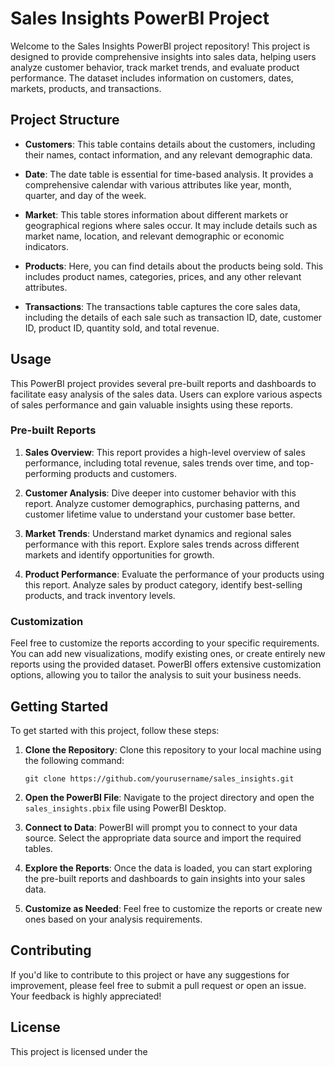 # Sales Insights PowerBI Project

Welcome to the Sales Insights PowerBI project repository! This project is designed to provide comprehensive insights into sales data, helping users analyze customer behavior, track market trends, and evaluate product performance. The dataset includes information on customers, dates, markets, products, and transactions.

## Project Structure

- **Customers**: This table contains details about the customers, including their names, contact information, and any relevant demographic data.

- **Date**: The date table is essential for time-based analysis. It provides a comprehensive calendar with various attributes like year, month, quarter, and day of the week.

- **Market**: This table stores information about different markets or geographical regions where sales occur. It may include details such as market name, location, and relevant demographic or economic indicators.

- **Products**: Here, you can find details about the products being sold. This includes product names, categories, prices, and any other relevant attributes.

- **Transactions**: The transactions table captures the core sales data, including the details of each sale such as transaction ID, date, customer ID, product ID, quantity sold, and total revenue.

## Usage

This PowerBI project provides several pre-built reports and dashboards to facilitate easy analysis of the sales data. Users can explore various aspects of sales performance and gain valuable insights using these reports.

### Pre-built Reports

1. **Sales Overview**: This report provides a high-level overview of sales performance, including total revenue, sales trends over time, and top-performing products and customers.

2. **Customer Analysis**: Dive deeper into customer behavior with this report. Analyze customer demographics, purchasing patterns, and customer lifetime value to understand your customer base better.

3. **Market Trends**: Understand market dynamics and regional sales performance with this report. Explore sales trends across different markets and identify opportunities for growth.

4. **Product Performance**: Evaluate the performance of your products using this report. Analyze sales by product category, identify best-selling products, and track inventory levels.

### Customization

Feel free to customize the reports according to your specific requirements. You can add new visualizations, modify existing ones, or create entirely new reports using the provided dataset. PowerBI offers extensive customization options, allowing you to tailor the analysis to suit your business needs.

## Getting Started

To get started with this project, follow these steps:

1. **Clone the Repository**: Clone this repository to your local machine using the following command:

   ```
   git clone https://github.com/yourusername/sales_insights.git
   ```

2. **Open the PowerBI File**: Navigate to the project directory and open the `sales_insights.pbix` file using PowerBI Desktop.

3. **Connect to Data**: PowerBI will prompt you to connect to your data source. Select the appropriate data source and import the required tables.

4. **Explore the Reports**: Once the data is loaded, you can start exploring the pre-built reports and dashboards to gain insights into your sales data.

5. **Customize as Needed**: Feel free to customize the reports or create new ones based on your analysis requirements.

## Contributing

If you'd like to contribute to this project or have any suggestions for improvement, please feel free to submit a pull request or open an issue. Your feedback is highly appreciated!

## License

This project is licensed under the

